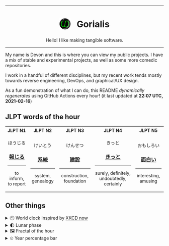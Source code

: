***

<h1 align="center">
<sub>
    <img src="readme/resources/avatar.png" height="36">
</sub>
&nbsp;
Gorialis
</h1>
<p align="center">
Hello! I like making tangible software.
</p>

***

My name is Devon and this is where you can view my public projects. I have a mix of stable and experimental projects, as well as some more comedic repositories.

I work in a handful of different disciplines, but my recent work tends mostly towards reverse engineering, DevOps, and graphical/UX design.

As a fun demonstration of what I can do, this README *dynamically regenerates* using GitHub Actions every hour! (it last updated at **22:07 UTC, 2021-02-16**)

<h2>JLPT words of the hour</h2>
<table>
    <tr>
        <th>JLPT N1</th>
        <th>JLPT N2</th>
        <th>JLPT N3</th>
        <th>JLPT N4</th>
        <th>JLPT N5</th>
    </tr>
    <tr>
        <td>
            <p align="center">ほうじる</p>
            <h3 align="center"><b><a href="https://jisho.org/search/%E5%A0%B1%E3%81%98%E3%82%8B">報じる</a></b></h3>
            <hr>
            <p align="center">to inform,<wbr> to report</p>
        </td>
        <td>
            <p align="center">けいとう</p>
            <h3 align="center"><b><a href="https://jisho.org/search/%E7%B3%BB%E7%B5%B1">系統</a></b></h3>
            <hr>
            <p align="center">system,<wbr> genealogy</p>
        </td>
        <td>
            <p align="center">けんせつ</p>
            <h3 align="center"><b><a href="https://jisho.org/search/%E5%BB%BA%E8%A8%AD">建設</a></b></h3>
            <hr>
            <p align="center">construction,<wbr> foundation</p>
        </td>
        <td>
            <p align="center">きっと</p>
            <h3 align="center"><b><a href="https://jisho.org/search/%E3%81%8D%E3%81%A3%E3%81%A8">きっと</a></b></h3>
            <hr>
            <p align="center">surely,<wbr> definitely,<wbr> undoubtedly,<wbr> certainly</p>
        </td>
        <td>
            <p align="center">おもしろい</p>
            <h3 align="center"><b><a href="https://jisho.org/search/%E9%9D%A2%E7%99%BD%E3%81%84">面白い</a></b></h3>
            <hr>
            <p align="center">interesting,<wbr> amusing</p>
        </td>
    </tr>
</table>

<h2>Other things</h2>
<details>
<summary>🕙  World clock inspired by <a href="https://xkcd.com/now">XKCD now</a></summary>

> <img src="generated/now.png" width="512">

</details>
<details>
<summary>🌓 Lunar phase</summary>

The moon is approximately 19.59% through its phase (First Quarter).

</details>
<details>
<summary>&#x1f5bc; Fractal of the hour</summary>

> <img src="generated/fractal.png" width="512">

</details>
<details>
<summary>&#x23f2; Year percentage bar</summary>
<pre><code>2021 [██▁▁▁▁▁▁▁▁▁▁▁▁▁▁▁▁▁▁] 12.86%</code></pre>
</details>
